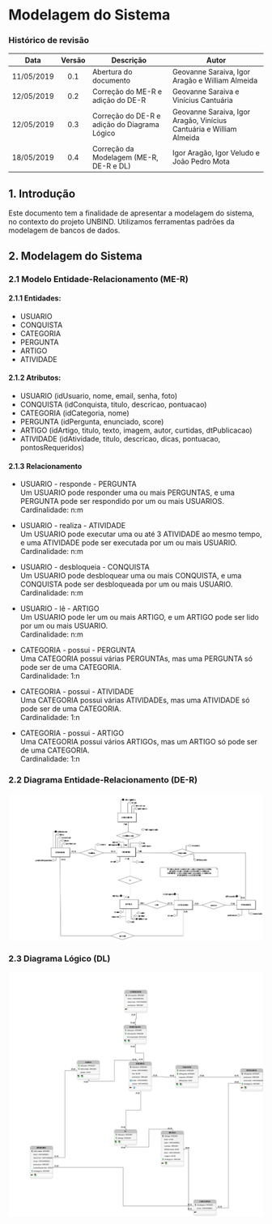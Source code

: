 # Modelagem do Sistema
### Histórico de revisão
Data | Versão | Descrição | Autor |
--------- | :------: | ------------ | --------- |
11/05/2019 | 0.1 | Abertura do documento | Geovanne Saraiva, Igor Aragão e William Almeida |
12/05/2019 | 0.2 | Correção do ME-R e adição do DE-R | Geovanne Saraiva e Vinícius Cantuária |
12/05/2019 | 0.3 | Correção do DE-R e adição do Diagrama Lógico | Geovanne Saraiva, Igor Aragão, Vinícius Cantuária e William Almeida |
18/05/2019 | 0.4 | Correção da Modelagem (ME-R, DE-R e DL) | Igor Aragão, Igor Veludo e João Pedro Mota |

## 1. Introdução

Este documento tem a finalidade de apresentar a modelagem do sistema, no contexto do projeto UNBIND. Utilizamos ferramentas padrões da modelagem de bancos de dados.

## 2. Modelagem do Sistema
### 2.1 Modelo Entidade-Relacionamento (ME-R)
#### 2.1.1 Entidades:
* USUARIO
* CONQUISTA
* CATEGORIA
* PERGUNTA
* ARTIGO
* ATIVIDADE

#### 2.1.2 Atributos:
* USUARIO (idUsuario, nome, email, senha, foto)
* CONQUISTA (idConquista, titulo, descricao, pontuacao)
* CATEGORIA (idCategoria, nome)
* PERGUNTA (idPergunta, enunciado, score)
* ARTIGO (idArtigo, titulo, texto, imagem, autor, curtidas, dtPublicacao)
* ATIVIDADE (idAtividade, titulo, descricao, dicas, pontuacao, pontosRequeridos)

#### 2.1.3 Relacionamento
* USUARIO - responde - PERGUNTA  
Um USUARIO pode responder uma ou mais PERGUNTAS, e uma PERGUNTA pode ser respondido por um ou mais USUARIOS.  
Cardinalidade: n:m

* USUARIO - realiza - ATIVIDADE  
Um USUARIO pode executar uma ou até 3 ATIVIDADE ao mesmo tempo, e uma ATIVIDADE pode ser executada por um ou mais USUARIO.  
Cardinalidade: n:m

* USUARIO - desbloqueia - CONQUISTA  
Um USUARIO pode desbloquear uma ou mais CONQUISTA, e uma CONQUISTA pode ser desbloqueada por um ou mais USUARIO.  
Cardinalidade: n:m

* USUARIO - lê - ARTIGO  
Um USUARIO pode ler um ou mais ARTIGO, e um ARTIGO pode ser lido por um ou mais USUARIO.  
Cardinalidade: n:m

* CATEGORIA - possui - PERGUNTA  
Uma CATEGORIA possui várias PERGUNTAs, mas uma PERGUNTA só pode ser de uma CATEGORIA.  
Cardinalidade: 1:n

* CATEGORIA - possui - ATIVIDADE  
Uma CATEGORIA possui várias ATIVIDADEs, mas uma ATIVIDADE só pode ser de uma CATEGORIA.  
Cardinalidade: 1:n

* CATEGORIA - possui - ARTIGO  
Uma CATEGORIA possui vários ARTIGOs, mas um ARTIGO só pode ser de uma CATEGORIA.  
Cardinalidade: 1:n

### 2.2 Diagrama Entidade-Relacionamento (DE-R)
![](img/modelagem-sistema_der_v0.3.png)

### 2.3 Diagrama Lógico (DL)
![](img/modelagem-sistema_dl_v0.3.png)

